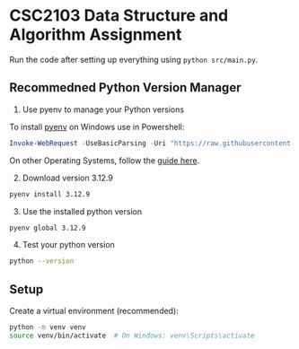 # CSC2103 Data Structure and Algorithm Assignment

Run the code after setting up everything using `python src/main.py`.

## Recommedned Python Version Manager

1. Use pyenv to manage your Python versions

To install [pyenv](https://github.com/pyenv-win/pyenv-win) on Windows use in Powershell:

```powershell
Invoke-WebRequest -UseBasicParsing -Uri "https://raw.githubusercontent.com/pyenv-win/pyenv-win/master/pyenv-win/install-pyenv-win.ps1" -OutFile "./install-pyenv-win.ps1"; &"./install-pyenv-win.ps1"
```

On other Operating Systems, follow the [guide here](https://github.com/pyenv/pyenv?tab=readme-ov-file#installation).

2. Download version 3.12.9

```bash
pyenv install 3.12.9
```

3. Use the installed python version

```bash
pyenv global 3.12.9
```

4. Test your python version

```bash
python --version
```

## Setup

Create a virtual environment (recommended):

```bash
python -m venv venv
source venv/bin/activate  # On Windows: venv\Scripts\activate
```
